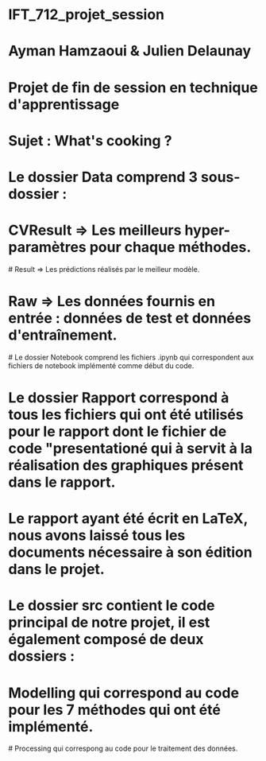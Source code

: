 # IFT_712_projet_session
# Ayman Hamzaoui & Julien Delaunay
# Projet de fin de session en technique d'apprentissage

# Sujet : What's cooking ?

# Le dossier Data comprend 3 sous-dossier :
# CVResult => Les meilleurs hyper-paramètres pour chaque méthodes.
# Result => Les prédictions réalisés par le meilleur modèle.
# Raw => Les données fournis en entrée : données de test et données d'entraînement.

# Le dossier Notebook comprend les fichiers .ipynb qui correspondent aux fichiers de notebook implémenté comme début du code.

# Le dossier Rapport correspond à tous les fichiers qui ont été utilisés pour le rapport dont le fichier de code "presentationé qui à servit à la réalisation des graphiques présent dans le rapport.
# Le rapport ayant été écrit en LaTeX, nous avons laissé tous les documents nécessaire à son édition dans le projet.

# Le dossier src contient le code principal de notre projet, il est également composé de deux dossiers :
# Modelling qui correspond au code pour les 7 méthodes qui ont été implémenté.
# Processing qui correspong au code pour le traitement des données.
